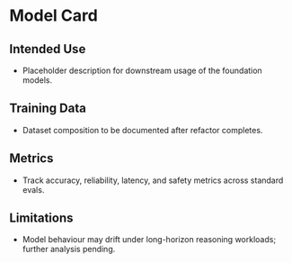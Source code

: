 # Model Card

## Intended Use
- Placeholder description for downstream usage of the foundation models.

## Training Data
- Dataset composition to be documented after refactor completes.

## Metrics
- Track accuracy, reliability, latency, and safety metrics across standard evals.

## Limitations
- Model behaviour may drift under long-horizon reasoning workloads; further analysis pending.
